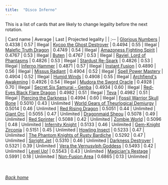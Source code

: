 ```yaml
---
title:  "Disco Inferno"
---
```


This is a list of cards that are likely to change legality before the next rotation.

| Card name | Average | Last | Projected legality |
| :-- |
[Glorious Numbers](https://db.ygoprodeck.com/card/?search=Glorious%20Numbers) | 0.4338 | 0.57 | Illegal |
[Kycoo the Ghost Destroyer](https://db.ygoprodeck.com/card/?search=Kycoo%20the%20Ghost%20Destroyer) | 0.4494 | 0.55 | Illegal |
[Malefic Truth Dragon](https://db.ygoprodeck.com/card/?search=Malefic%20Truth%20Dragon) | 0.4749 | 0.54 | Illegal |
[Amazoness Fighting Spirit](https://db.ygoprodeck.com/card/?search=Amazoness%20Fighting%20Spirit) | 0.4767 | 0.53 | Illegal |
[Buten](https://db.ygoprodeck.com/card/?search=Buten) | 0.4767 | 0.53 | Illegal |
[Raviel, Lord of Phantasms](https://db.ygoprodeck.com/card/?search=Raviel,%20Lord%20of%20Phantasms) | 0.4826 | 0.53 | Illegal |
[Stardust Re-Spark](https://db.ygoprodeck.com/card/?search=Stardust%20Re-Spark) | 0.4826 | 0.53 | Illegal |
[Inferno Hammer](https://db.ygoprodeck.com/card/?search=Inferno%20Hammer) | 0.4871 | 0.57 | Illegal |
[Instant Fusion](https://db.ygoprodeck.com/card/?search=Instant%20Fusion) | 0.4890 | 0.56 | Illegal |
[Missus Radiant](https://db.ygoprodeck.com/card/?search=Missus%20Radiant) | 0.4904 | 0.52 | Illegal |
[Spell Power Mastery](https://db.ygoprodeck.com/card/?search=Spell%20Power%20Mastery) | 0.4904 | 0.52 | Illegal |
[Humid Winds](https://db.ygoprodeck.com/card/?search=Humid%20Winds) | 0.4908 | 0.55 | Illegal |
[Archfiend's Awakening](https://db.ygoprodeck.com/card/?search=Archfiend's%20Awakening) | 0.4926 | 0.54 | Illegal |
[Mudora the Sword Oracle](https://db.ygoprodeck.com/card/?search=Mudora%20the%20Sword%20Oracle) | 0.4928 | 0.70 | Illegal |
[Secret Six Samurai - Genba](https://db.ygoprodeck.com/card/?search=Secret%20Six%20Samurai%20-%20Genba) | 0.4934 | 0.60 | Illegal |
[Red-Eyes Black Flare Dragon](https://db.ygoprodeck.com/card/?search=Red-Eyes%20Black%20Flare%20Dragon) | 0.4982 | 0.51 | Illegal |
[Teva](https://db.ygoprodeck.com/card/?search=Teva) | 0.4982 | 0.51 | Illegal |
[Piercing the Darkness](https://db.ygoprodeck.com/card/?search=Piercing%20the%20Darkness) | 0.4994 | 0.60 | Illegal |
[Fossil Warrior Skull Bone](https://db.ygoprodeck.com/card/?search=Fossil%20Warrior%20Skull%20Bone) | 0.5010 | 0.43 | Unlimited |
[World Gears of Theurlogical Demiurgy](https://db.ygoprodeck.com/card/?search=World%20Gears%20of%20Theurlogical%20Demiurgy) | 0.5014 | 0.46 | Unlimited |
[Red Rising Dragon](https://db.ygoprodeck.com/card/?search=Red%20Rising%20Dragon) | 0.5051 | 0.44 | Unlimited |
[Giant Orc](https://db.ygoprodeck.com/card/?search=Giant%20Orc) | 0.5055 | 0.47 | Unlimited |
[Dragonmaid Sheou](https://db.ygoprodeck.com/card/?search=Dragonmaid%20Sheou) | 0.5078 | 0.49 | Unlimited |
[Red Sprinter](https://db.ygoprodeck.com/card/?search=Red%20Sprinter) | 0.5088 | 0.42 | Unlimited |
[Zombie World](https://db.ygoprodeck.com/card/?search=Zombie%20World) | 0.5096 | 0.48 | Unlimited |
[Infernity Knight](https://db.ygoprodeck.com/card/?search=Infernity%20Knight) | 0.5133 | 0.46 | Unlimited |
[Gem-Knight Zirconia](https://db.ygoprodeck.com/card/?search=Gem-Knight%20Zirconia) | 0.5151 | 0.45 | Unlimited |
[Howling Insect](https://db.ygoprodeck.com/card/?search=Howling%20Insect) | 0.5233 | 0.47 | Unlimited |
[The Phantom Knights of Rusty Bardiche](https://db.ygoprodeck.com/card/?search=The%20Phantom%20Knights%20of%20Rusty%20Bardiche) | 0.5292 | 0.47 | Unlimited |
[Spright Jet](https://db.ygoprodeck.com/card/?search=Spright%20Jet) | 0.5310 | 0.46 | Unlimited |
[Darkness Destroyer](https://db.ygoprodeck.com/card/?search=Darkness%20Destroyer) | 0.5321 | 0.39 | Unlimited |
[Vera the Vernusylph Goddess](https://db.ygoprodeck.com/card/?search=Vera%20the%20Vernusylph%20Goddess) | 0.5493 | 0.42 | Unlimited |
[Level Up!](https://db.ygoprodeck.com/card/?search=Level%20Up!) | 0.5543 | 0.43 | Unlimited |
[Magician's Restage](https://db.ygoprodeck.com/card/?search=Magician's%20Restage) | 0.5991 | 0.18 | Unlimited |
[Non-Fusion Area](https://db.ygoprodeck.com/card/?search=Non-Fusion%20Area) | 0.6865 | 0.13 | Unlimited |

<br>

###### [Back home](index)